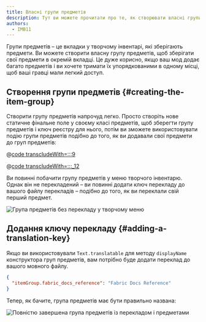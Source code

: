 ```yaml
---
title: Власні групи предметів
description: Тут ви можете прочитати про те, як створювати власні групи предметів.
authors:
  - IMB11
---
```


Групи предметів – це вкладки у творчому інвентарі, які зберігають предмети. Ви можете створити власну групу предметів, щоб зберігати свої предмети в окремій вкладці. Це дуже корисно, якщо ваш мод додає багато предметів і ви хочете тримати їх упорядкованими в одному місці, щоб ваші гравці мали легкий доступ.

## Створення групи предметів {#creating-the-item-group}

Створити групу предметів напрочуд легко. Просто створіть нове статичне фінальне поле у ​​своєму класі предметів, щоб зберегти групу предметів і ключ реєстру для нього, потім ви зможете використовувати подію групи предметів подібно до того, як ви додавали свої предмети до груп предметів:

@[code transcludeWith=:::9](@/reference/1.21.8/src/main/java/com/example/docs/item/ModItems.java)

@[code transcludeWith=:::_12](@/reference/1.21.8/src/main/java/com/example/docs/item/ModItems.java)

Ви повинні побачити групу предметів у меню творчого інвентарю. Однак він не перекладений – ви повинні додати ключ перекладу до вашого файлу перекладів – подібно до того, як ви переклали свій перший предмет.

![Група предметів без перекладу у творчому меню](/assets/develop/items/itemgroups_0.png)

## Додання ключу перекладу {#adding-a-translation-key}

Якщо ви використовували `Text.translatable` для методу `displayName` конструктора груп предметів, вам потрібно буде додати переклад до вашого мовного файлу.

```json
{
  "itemGroup.fabric_docs_reference": "Fabric Docs Reference"
}
```

Тепер, як бачите, група предметів має бути правильно названа:

![Повністю завершена група предметів із перекладом і предметами](/assets/develop/items/itemgroups_1.png)
